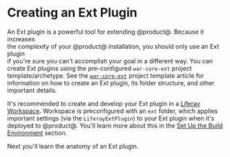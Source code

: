 # Creating an Ext Plugin [](id=creating-an-ext-plugin)

An Ext plugin is a powerful tool for extending @product@. Because it increases		
the complexity of your @product@ installation, you should only use an Ext plugin		
if you're sure you can't accomplish your goal in a different way. You can		
create Ext plugins using the pre-configured `war-core-ext` project
template/archetype. See the
[`war-core-ext`](/develop/reference/-/knowledge_base/7-1/war-core-ext-template)
project template article for information on how to create an Ext plugin, its
folder structure, and other important details.

It's recommended to create and develop your Ext plugin in a
[Liferay Workspace](/develop/tutorials/-/knowledge_base/7-1/liferay-workspace).
Workspace is preconfigured with an `ext` folder, which applies important
settings (via the `LiferayExtPlugin`) to your Ext plugin when it's deployed to
@product@. You'll learn more about this in the
[Set Up the Build Environment](/develop/reference/-/knowledge_base/7-1/developing-an-ext-plugin#set-up-the-build-environment)
section.

Next you'll learn the anatomy of an Ext plugin.
